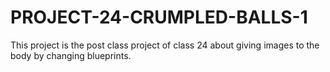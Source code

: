 # PROJECT-24-CRUMPLED-BALLS-1
This project is the post class project of class 24 about giving images to the body by changing blueprints.
